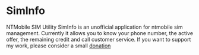 # SimInfo
NTMobile SIM Utility
SimInfo is an unofficial application for ntmobile sim management. 
Currently it allows you to know your phone number, the active offer, 
the remaining credit and call customer service. 
If you want to support my work, 
 please consider a small <a href="https://www.paypal.com/paypalme/stasioantonio"> donation </a>
